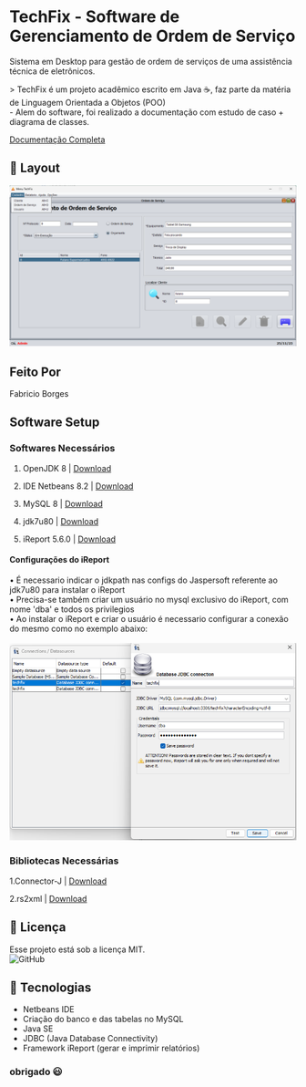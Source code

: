 # TechFix - Software de Gerenciamento de Ordem de Serviço
Sistema em Desktop para gestão de ordem de serviços de uma assistência técnica de eletrônicos.

<p>
> TechFix é um projeto acadêmico escrito em Java ☕, faz parte da matéria de Linguagem Orientada a Objetos (POO) <br>
    - Alem do software, foi realizado a documentação com estudo de caso + diagrama de classes. <br>
</p>

[Documentação Completa](https://smallpdf.com/pt/file#s=89543161-9403-4516-b545-1005e34d1ec0)

## 🔖 Layout
![telaOS](https://github.com/xjfdzn/techfix/blob/main/preview.png)


## Feito Por
Fabricio Borges


## Software Setup
### Softwares Necessários
1. OpenJDK 8 | [Download](https://adoptium.net/temurin/releases/?version=8)

2. IDE Netbeans 8.2 | [Download](https://netbeans-ide.informer.com/8.2/)

3. MySQL 8 | [Download](https://dev.mysql.com/downloads/installer/)

4. jdk7u80 | [Download](https://www.oracle.com/java/technologies/javase/javase7-archive-downloads.html)

5. iReport 5.6.0 | [Download](https://sourceforge.net/projects/ireport/)

#### Configurações do iReport
• É necessario indicar o jdkpath nas configs do Jaspersoft referente ao jdk7u80 para instalar o iReport <br>
• Precisa-se também criar um usuário no mysql exclusivo do iReport, com nome 'dba' e todos os privilegios <br>
• Ao instalar o iReport e criar o usuário é necessario configurar a conexão do mesmo como no exemplo abaixo: <br> <br>
![conexaoreport](https://github.com/xjfdzn/techfix/blob/main/ireportcnf.png)


### Bibliotecas Necessárias
1.Connector-J | [Download](https://dev.mysql.com/downloads/connector/j/)

2.rs2xml | [Download](https://sourceforge.net/projects/finalangelsanddemons/files/rs2xml.jar/download)


## :memo: Licença
Esse projeto está sob a licença MIT. <br>
![GitHub](https://img.shields.io/github/license/professorjosedeassis/infoX)

## 🚀 Tecnologias
- Netbeans IDE
- Criação do banco e das tabelas no MySQL
- Java SE
- JDBC (Java Database Connectivity)
- Framework iReport (gerar e imprimir relatórios)

### obrigado :smiley:
